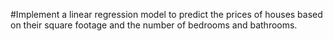 #Implement a linear regression model to predict the prices of houses based on their square footage and the number of bedrooms and bathrooms.
